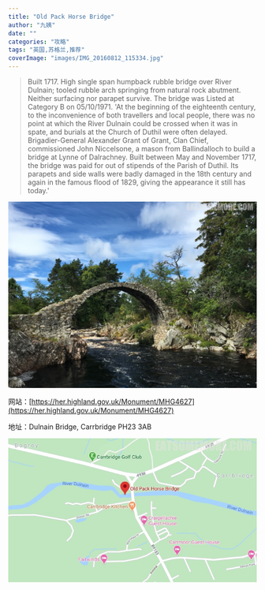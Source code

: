 ```yaml
---
title: "Old Pack Horse Bridge"
author: "九姨"
date: ""
categories: "攻略"
tags: "英国,苏格兰,推荐"
coverImage: "images/IMG_20160812_115334.jpg"
---
```


>Built 1717. High single span humpback rubble bridge over River Dulnain; tooled rubble arch springing from natural rock abutment. Neither surfacing nor parapet survive. The bridge was Listed at Category B on 05/10/1971. 'At the beginning of the eighteenth century, to the inconvenience of both travellers and local people, there was no point at which the River Dulnain could be crossed when it was in spate, and burials at the Church of Duthil were often delayed.
Brigadier-General Alexander Grant of Grant, Clan Chief, commissioned John Niccelsone, a mason from Ballindalloch to build a bridge at Lynne of Dalrachney. Built between May and November 1717, the bridge was paid for out of stipends of the Parish of Duthil. Its parapets and side walls were badly damaged in the 18th century and again in the famous flood of 1829, giving the appearance it still has today.'

![Old Pack Horse Bridge](images/IMG_20160812_115334.jpg)


网站：[https://her.highland.gov.uk/Monument/MHG4627](https://her.highland.gov.uk/Monument/MHG4627)

地址：Dulnain Bridge, Carrbridge PH23 3AB

![Old Pack Horse Bridge](images/oldpackhorsebridge.jpg)